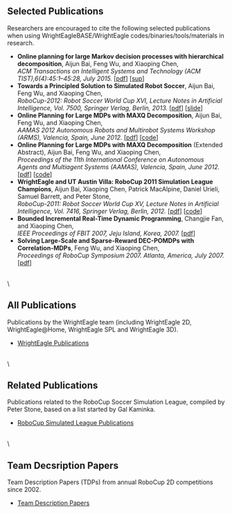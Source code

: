 Selected Publications
---------------------

Researchers are encouraged to cite the following selected publications
when using WrightEagleBASE/WrightEagle codes/binaries/tools/materials in
research.

-   **Online planning for large Markov decision processes with
    hierarchical decomposition**, Aijun Bai, Feng Wu, and Xiaoping
    Chen,\
    *ACM Transactions on Intelligent Systems and Technology (ACM
    TIST),6(4):45:1–45:28, July 2015.*
    \[[pdf](publications/BWCtist15.pdf)\]
    \[[sup](publications/TIST0604-45-APP.pdf)\]
-   **Towards a Principled Solution to Simulated Robot Soccer**, Aijun
    Bai, Feng Wu, and Xiaoping Chen,\
    *RoboCup-2012: Robot Soccer World Cup XVI, Lecture Notes in
    Artificial Intelligence, Vol. 7500, Springer Verlag, Berlin, 2013.*
    \[[pdf](publications/LNAI12-Bai.pdf)\]
    \[[slide](publications/LNAI12-Bai_slides.pdf)\]
-   **Online Planning for Large MDPs with MAXQ Decomposition**, Aijun
    Bai, Feng Wu, and Xiaoping Chen,\
    *AAMAS 2012 Autonomous Robots and Multirobot Systems Workshop
    (ARMS), Valencia, Spain, June 2012.*
    \[[pdf](publications/ARMS12-Bai.pdf)\]
    \[[code](https://github.com/aijunbai/maxq-op)\]
-   **Online Planning for Large MDPs with MAXQ Decomposition** (Extended
    Abstract), Aijun Bai, Feng Wu, and Xiaoping Chen,\
    *Proceedings of the 11th International Conference on Autonomous
    Agents and Multiagent Systems (AAMAS), Valencia, Spain, June 2012.*
    \[[pdf](publications/AAMAS12-Bai.pdf)\]
    \[[code](https://github.com/aijunbai/maxq-op)\]
-   **WrightEagle and UT Austin Villa: RoboCup 2011 Simulation League
    Champions**, Aijun Bai, Xiaoping Chen, Patrick MacAlpine, Daniel
    Urieli, Samuel Barrett, and Peter Stone,\
    *RoboCup-2011: Robot Soccer World Cup XV, Lecture Notes in
    Artificial Intelligence, Vol. 7416, Springer Verlag, Berlin, 2012.*
    \[[pdf](../publications/LNAI11-Bai.pdf)\]
    \[[code](https://github.com/wrighteagle2d/wrighteaglebase)\]
-   **Bounded Incremental Real-Time Dynamic Programming**, Changjie Fan,
    and Xiaoping Chen,\
    *IEEE Proceedings of FBIT 2007, Jeju Island, Korea, 2007.*
    \[[pdf](http://ieeexplore.ieee.org/xpl/login.jsp?tp=&arnumber=4524180&url=http%3A%2F%2Fieeexplore.ieee.org%2Fxpls%2Fabs_all.jsp%3Farnumber%3D4524180)\]
-   **Solving Large-Scale and Sparse-Reward DEC-POMDPs with
    Correlation-MDPs**, Feng Wu, and Xiaoping Chen,\
    *Proceedings of RoboCup Symposium 2007. Atlanta, America,
    July 2007.*
    \[[pdf](http://link.springer.com/chapter/10.1007%2F978-3-540-68847-1_18)\]

\
\


All Publications
----------------

Publications by the WrightEagle team (including WrightEagle 2D,
WrightEagle@Home, WrightEagle SPL and WrightEagle 3D).

-   [WrightEagle
    Publications](http://www.wrighteagle.org/en/publication/index.php)

\
\


Related Publications
--------------------

Publications related to the RoboCup Soccer Simulation League, compiled
by Peter Stone, based on a list started by Gal Kaminka.

-   [RoboCup Simulated League
    Publications](http://www.cs.utexas.edu/~pstone/tmp/sim-league-research.pdf)

\
\


Team Decsription Papers
-----------------------

Team Description Papers (TDPs) from annual RoboCup 2D competitions since
2002.

-   [Team Description Papers](robocup_tdps.html)


